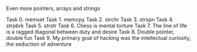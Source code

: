 Even more pointers, arrays and strings

Task 0. memset
Task 1. memcpy 
Task 2. strchr
Task 3. strspn
Task 4. strpbrk
Task 5. strstr
Task 6. Chess is mental torture
Task 7. The line of life is a ragged diagonal between duty and desire
Task 8. Double pointer, double fun
Task 9. My primary goal of hacking was the intellectual curiosity, the seduction of adventure
